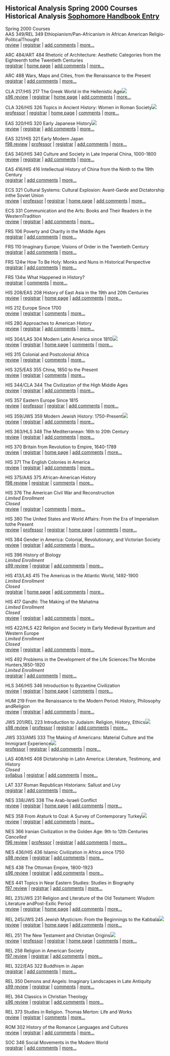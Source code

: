Historical Analysis Spring 2000 Courses  Historical Analysis  [Sophomore
Handbook Entry](http://www.princeton.edu/pr/pub/soph//.htm)  
---  
Spring 2000 Courses  
AAS 349/REL 349 Ethiopianism/Pan-Africanism in African American Religio-
PoliticalThought  
[review](../aas/349/scg.s00.shtml) | [registrar](../aas/349/reg.s00.shtml) |
[add comments](../aas/349/comments.shtml) |
[more...](/~scg/search/searchcourse.pl?q=AAS+349)

ARC 484/ART 484 Rhetoric of Architecture: Aesthetic Categories from the
Eighteenth tothe Twentieth Centuries  
[registrar](../arc/484/reg.s00.shtml) | [home
page](http://soa.princeton.edu/arc484/index.html) | [add
comments](../arc/484/comments.shtml) |
[more...](/~scg/search/searchcourse.pl?q=ARC+484)

ARC 488 Wars, Maps and Cities, from the Renaissance to the Present  
[registrar](../arc/488/reg.s00.shtml) | [add
comments](../arc/488/comments.shtml) |
[more...](/~scg/search/searchcourse.pl?q=ARC+488)

CLA 217/HIS 217 The Greek World in the Hellenistic Age![](../../pics/cool.gif)  
[s96 review](../cla/217/scg.s96.shtml) | [registrar](../cla/217/reg.s00.shtml)
| [home page](http://www.princeton.edu/~jober/pucourse/cla217) | [add
comments](../cla/217/comments.shtml) |
[more...](/~scg/search/searchcourse.pl?q=CLA+217)

CLA 326/HIS 326 Topics in Ancient History: Women in Roman
Society![](../../pics/cool.gif)  
[professor](../cla/326/prof.s00.shtml) | [registrar](../cla/326/reg.s00.shtml)
| [home page](http://www.princeton.edu/~classic2/CLA326.htm) |
[comments](../cla/326/comments.shtml) |
[more...](/~scg/search/searchcourse.pl?q=CLA+326)

EAS 320/HIS 320 Early Japanese History![](../../pics/cool.gif)  
[review](../eas/320/scg.s00.shtml) | [registrar](../eas/320/reg.s00.shtml) |
[add comments](../eas/320/comments.shtml) |
[more...](/~scg/search/searchcourse.pl?q=EAS+320)

EAS 321/HIS 321 Early Modern Japan  
[f98 review](../eas/321/scg.f98.shtml) |
[professor](../eas/321/prof.s00.shtml) | [registrar](../eas/321/reg.s00.shtml)
| [add comments](../eas/321/comments.shtml) |
[more...](/~scg/search/searchcourse.pl?q=EAS+321)

EAS 340/HIS 340 Culture and Society in Late Imperial China, 1000-1800  
[review](../eas/340/scg.s00.shtml) | [registrar](../eas/340/reg.s00.shtml) |
[add comments](../eas/340/comments.shtml) |
[more...](/~scg/search/searchcourse.pl?q=EAS+340)

EAS 416/HIS 416 Intellectual History of China from the Ninth to the 19th
Century  
[registrar](../eas/416/reg.s00.shtml) | [add
comments](../eas/416/comments.shtml) |
[more...](/~scg/search/searchcourse.pl?q=EAS+416)

ECS 321 Cultural Systems: Cultural Explosion: Avant-Garde and Dictatorship
inthe Soviet Union  
[review](../ecs/321/scg.s00.shtml) | [professor](../ecs/321/prof.s00.shtml) |
[registrar](../ecs/321/reg.s00.shtml) | [home
page](http://www.princeton.edu/~writing/pucourse/wri353-ecs321) | [add
comments](../ecs/321/comments.shtml) |
[more...](/~scg/search/searchcourse.pl?q=ECS+321)

ECS 331 Communication and the Arts: Books and Their Readers in the
WesternTradition  
[review](../ecs/331/scg.s00.shtml) | [registrar](../ecs/331/reg.s00.shtml) |
[add comments](../ecs/331/comments.shtml) |
[more...](/~scg/search/searchcourse.pl?q=ECS+331)

FRS 106 Poverty and Charity in the Middle Ages  
[registrar](../frs/106/reg.s00.shtml) | [add
comments](../frs/106/comments.shtml) |
[more...](/~scg/search/searchcourse.pl?q=FRS+106)

FRS 110 Imaginary Europe: Visions of Order in the Twentieth Century  
[registrar](../frs/110/reg.s00.shtml) | [add
comments](../frs/110/comments.shtml) |
[more...](/~scg/search/searchcourse.pl?q=FRS+110)

FRS 124w How To Be Holy: Monks and Nuns in Historical Perspective  
[registrar](../frs/124w/reg.s00.shtml) | [add
comments](../frs/124w/comments.shtml) |
[more...](/~scg/search/searchcourse.pl?q=FRS+124w)

FRS 134w What Happened in History?  
[registrar](../frs/134w/reg.s00.shtml) |
[comments](../frs/134w/comments.shtml) |
[more...](/~scg/search/searchcourse.pl?q=FRS+134w)

HIS 208/EAS 208 History of East Asia in the 19th and 20th Centuries  
[review](../his/208/scg.s00.shtml) | [registrar](../his/208/reg.s00.shtml) |
[home page](http://www.princeton.edu/~his208/pucourse/his208) | [add
comments](../his/208/comments.shtml) |
[more...](/~scg/search/searchcourse.pl?q=HIS+208)

HIS 212 Europe Since 1700  
[review](../his/212/scg.s00.shtml) | [registrar](../his/212/reg.s00.shtml) |
[comments](../his/212/comments.shtml) |
[more...](/~scg/search/searchcourse.pl?q=HIS+212)

HIS 280 Approaches to American History  
[review](../his/280/scg.s00.shtml) | [registrar](../his/280/reg.s00.shtml) |
[add comments](../his/280/comments.shtml) |
[more...](/~scg/search/searchcourse.pl?q=HIS+280)

HIS 304/LAS 304 Modern Latin America since 1810![](../../pics/cool.gif)  
[review](../his/304/scg.s00.shtml) | [registrar](../his/304/reg.s00.shtml) |
[home page](http://courseinfo.princeton.edu/courses/HIS304-LAS304_S2000/) |
[comments](../his/304/comments.shtml) |
[more...](/~scg/search/searchcourse.pl?q=HIS+304)

HIS 315 Colonial and Postcolonial Africa  
[review](../his/315/scg.s00.shtml) | [registrar](../his/315/reg.s00.shtml) |
[comments](../his/315/comments.shtml) |
[more...](/~scg/search/searchcourse.pl?q=HIS+315)

HIS 325/EAS 355 China, 1850 to the Present  
[review](../his/325/scg.s00.shtml) | [registrar](../his/325/reg.s00.shtml) |
[comments](../his/325/comments.shtml) |
[more...](/~scg/search/searchcourse.pl?q=HIS+325)

HIS 344/CLA 344 The Civilization of the High Middle Ages  
[review](../his/344/scg.s00.shtml) | [registrar](../his/344/reg.s00.shtml) |
[add comments](../his/344/comments.shtml) |
[more...](/~scg/search/searchcourse.pl?q=HIS+344)

HIS 357 Eastern Europe Since 1815  
[review](../his/357/scg.s00.shtml) | [professor](../his/357/prof.s00.shtml) |
[registrar](../his/357/reg.s00.shtml) | [add
comments](../his/357/comments.shtml) |
[more...](/~scg/search/searchcourse.pl?q=HIS+357)

HIS 359/JWS 359 Modern Jewish History: 1750-Present![](../../pics/cool.gif)  
[review](../his/359/scg.s00.shtml) | [registrar](../his/359/reg.s00.shtml) |
[add comments](../his/359/comments.shtml) |
[more...](/~scg/search/searchcourse.pl?q=HIS+359)

HIS 363/HLS 348 The Mediterranean: 16th to 20th Century  
[review](../his/363/scg.s00.shtml) | [registrar](../his/363/reg.s00.shtml) |
[add comments](../his/363/comments.shtml) |
[more...](/~scg/search/searchcourse.pl?q=HIS+363)

HIS 370 Britain from Revolution to Empire, 1640-1789  
[review](../his/370/scg.s00.shtml) | [registrar](../his/370/reg.s00.shtml) |
[home page](http://courseinfo.princeton.edu/courses/HIS370_S2000) | [add
comments](../his/370/comments.shtml) |
[more...](/~scg/search/searchcourse.pl?q=HIS+370)

HIS 371 The English Colonies in America  
[review](../his/371/scg.s00.shtml) | [registrar](../his/371/reg.s00.shtml) |
[add comments](../his/371/comments.shtml) |
[more...](/~scg/search/searchcourse.pl?q=HIS+371)

HIS 375/AAS 375 African-American History  
[f98 review](../his/375/scg.f98.shtml) | [registrar](../his/375/reg.s00.shtml)
| [comments](../his/375/comments.shtml) |
[more...](/~scg/search/searchcourse.pl?q=HIS+375)

HIS 376 The American Civil War and Reconstruction  
 _Limited Enrollment_  
 _Closed_  
[review](../his/376/scg.s00.shtml) | [registrar](../his/376/reg.s00.shtml) |
[comments](../his/376/comments.shtml) |
[more...](/~scg/search/searchcourse.pl?q=HIS+376)

HIS 380 The United States and World Affairs: From the Era of Imperialism tothe
Present  
[review](../his/380/scg.s00.shtml) | [professor](../his/380/prof.s00.shtml) |
[registrar](../his/380/reg.s00.shtml) | [home
page](http://courseinfo.princeton.edu/courses/HIS380_S2000) |
[comments](../his/380/comments.shtml) |
[more...](/~scg/search/searchcourse.pl?q=HIS+380)

HIS 384 Gender in America: Colonial, Revolutionary, and Victorian Society  
[review](../his/384/scg.s00.shtml) | [registrar](../his/384/reg.s00.shtml) |
[add comments](../his/384/comments.shtml) |
[more...](/~scg/search/searchcourse.pl?q=HIS+384)

HIS 396 History of Biology  
 _Limited Enrollment_  
[s99 review](../his/396/scg.s99.shtml) | [registrar](../his/396/reg.s00.shtml)
| [add comments](../his/396/comments.shtml) |
[more...](/~scg/search/searchcourse.pl?q=HIS+396)

HIS 413/LAS 415 The Americas in the Atlantic World, 1492-1900  
 _Limited Enrollment_  
 _Closed_  
[registrar](../his/413/reg.s00.shtml) | [home
page](http://courseinfo.princeton.edu/courses/HIS413-LAS415_S2000) | [add
comments](../his/413/comments.shtml) |
[more...](/~scg/search/searchcourse.pl?q=HIS+413)

HIS 417 Gandhi: The Making of the Mahatma  
 _Limited Enrollment_  
 _Closed_  
[review](../his/417/scg.s00.shtml) | [registrar](../his/417/reg.s00.shtml) |
[add comments](../his/417/comments.shtml) |
[more...](/~scg/search/searchcourse.pl?q=HIS+417)

HIS 422/HLS 422 Religion and Society in Early Medieval Byzantium and Western
Europe  
 _Limited Enrollment_  
 _Closed_  
[review](../his/422/scg.s00.shtml) | [registrar](../his/422/reg.s00.shtml) |
[add comments](../his/422/comments.shtml) |
[more...](/~scg/search/searchcourse.pl?q=HIS+422)

HIS 492 Problems in the Development of the Life Sciences:The Microbe
Hunters,1850-1920  
 _Limited Enrollment_  
[registrar](../his/492/reg.s00.shtml) | [add
comments](../his/492/comments.shtml) |
[more...](/~scg/search/searchcourse.pl?q=HIS+492)

HLS 346/HIS 346 Introduction to Byzantine Civilization  
[review](../hls/346/scg.s00.shtml) | [registrar](../hls/346/reg.s00.shtml) |
[home page](http://courseinfo.princeton.edu/courses/HLS346-HIS346_S2000) |
[comments](../hls/346/comments.shtml) |
[more...](/~scg/search/searchcourse.pl?q=HLS+346)

HUM 219 From the Renaissance to the Modern Period: History, Philosophy
andReligion  
[review](../hum/219/scg.s00.shtml) | [registrar](../hum/219/reg.s00.shtml) |
[add comments](../hum/219/comments.shtml) |
[more...](/~scg/search/searchcourse.pl?q=HUM+219)

JWS 201/REL 223 Introduction to Judaism: Religion, History,
Ethics![](../../pics/cool.gif)  
[s98 review](../jws/201/scg.s98.shtml) |
[professor](../jws/201/prof.s00.shtml) | [registrar](../jws/201/reg.s00.shtml)
| [add comments](../jws/201/comments.shtml) |
[more...](/~scg/search/searchcourse.pl?q=JWS+201)

JWS 333/AMS 333 The Making of Americans: Material Culture and the Immigrant
Experience![](../../pics/cool.gif)  
[professor](../jws/333/prof.s00.shtml) | [registrar](../jws/333/reg.s00.shtml)
| [add comments](../jws/333/comments.shtml) |
[more...](/~scg/search/searchcourse.pl?q=JWS+333)

LAS 408/HIS 408 Dictatorship in Latin America: Literature, Testimony, and
History  
 _Closed_  
[syllabus](../las/408/syl.s00.shtml) | [registrar](../las/408/reg.s00.shtml) |
[add comments](../las/408/comments.shtml) |
[more...](/~scg/search/searchcourse.pl?q=LAS+408)

LAT 337 Roman Republican Historians: Sallust and Livy  
[registrar](../lat/337/reg.s00.shtml) | [add
comments](../lat/337/comments.shtml) |
[more...](/~scg/search/searchcourse.pl?q=LAT+337)

NES 338/JWS 338 The Arab-Israeli Conflict  
[review](../nes/338/scg.s00.shtml) | [registrar](../nes/338/reg.s00.shtml) |
[home page](http://courseinfo.Princeton.EDU/courses/NES338-JWS338_S2000/) |
[add comments](../nes/338/comments.shtml) |
[more...](/~scg/search/searchcourse.pl?q=NES+338)

NES 358 From Ataturk to Ozal: A Survey of Contemporary
Turkey![](../../pics/cool.gif)  
[review](../nes/358/scg.s00.shtml) | [registrar](../nes/358/reg.s00.shtml) |
[add comments](../nes/358/comments.shtml) |
[more...](/~scg/search/searchcourse.pl?q=NES+358)

NES 366 Iranian Civilization in the Golden Age: 9th to 12th Centuries  
 _Cancelled_  
[f96 review](../nes/366/scg.f96.shtml) |
[professor](../nes/366/prof.s00.shtml) | [registrar](../nes/366/reg.s00.shtml)
| [add comments](../nes/366/comments.shtml) |
[more...](/~scg/search/searchcourse.pl?q=NES+366)

NES 436/HIS 436 Islamic Civilization in Africa since 1750  
[s98 review](../nes/436/scg.s98.shtml) | [registrar](../nes/436/reg.s00.shtml)
| [add comments](../nes/436/comments.shtml) |
[more...](/~scg/search/searchcourse.pl?q=NES+436)

NES 438 The Ottoman Empire, 1800-1923  
[s96 review](../nes/438/scg.s96.shtml) | [registrar](../nes/438/reg.s00.shtml)
| [add comments](../nes/438/comments.shtml) |
[more...](/~scg/search/searchcourse.pl?q=NES+438)

NES 441 Topics in Near Eastern Studies: Studies in Biography  
[f97 review](../nes/441/scg.f97.shtml) | [registrar](../nes/441/reg.s00.shtml)
| [add comments](../nes/441/comments.shtml) |
[more...](/~scg/search/searchcourse.pl?q=NES+441)

REL 231/JWS 231 Religion and Literature of the Old Testament: Wisdom
Literature andPost-Exilic Period  
[review](../rel/231/scg.s00.shtml) | [registrar](../rel/231/reg.s00.shtml) |
[home page](http://courseinfo.princeton.edu/courses/REL231-JWS231_S2000) |
[add comments](../rel/231/comments.shtml) |
[more...](/~scg/search/searchcourse.pl?q=REL+231)

REL 245/JWS 245 Jewish Mysticism: From the Beginnings to the
Kabbala![](../../pics/cool.gif)  
[review](../rel/245/scg.s00.shtml) | [registrar](../rel/245/reg.s00.shtml) |
[home page](http://courseinfo.Princeton.EDU/courses/REL245-JWS245_S2000/) |
[add comments](../rel/245/comments.shtml) |
[more...](/~scg/search/searchcourse.pl?q=REL+245)

REL 251 The New Testament and Christian Origins![](../../pics/cool.gif)  
[review](../rel/251/scg.s00.shtml) | [professor](../rel/251/prof.s00.shtml) |
[registrar](../rel/251/reg.s00.shtml) | [home
page](http://courseinfo.Princeton.EDU/courses/REL251_S2000/) |
[comments](../rel/251/comments.shtml) |
[more...](/~scg/search/searchcourse.pl?q=REL+251)

REL 258 Religion in American Society  
[f97 review](../rel/258/scg.f97.shtml) | [registrar](../rel/258/reg.s00.shtml)
| [add comments](../rel/258/comments.shtml) |
[more...](/~scg/search/searchcourse.pl?q=REL+258)

REL 322/EAS 322 Buddhism in Japan  
[registrar](../rel/322/reg.s00.shtml) | [add
comments](../rel/322/comments.shtml) |
[more...](/~scg/search/searchcourse.pl?q=REL+322)

REL 350 Demons and Angels: Imaginary Landscapes in Late Antiquity  
[s99 review](../rel/350/scg.s99.shtml) | [registrar](../rel/350/reg.s00.shtml)
| [comments](../rel/350/comments.shtml) |
[more...](/~scg/search/searchcourse.pl?q=REL+350)

REL 364 Classics in Christian Theology  
[s96 review](../rel/364/scg.s96.shtml) | [registrar](../rel/364/reg.s00.shtml)
| [add comments](../rel/364/comments.shtml) |
[more...](/~scg/search/searchcourse.pl?q=REL+364)

REL 373 Studies in Religion. Thomas Merton: Life and Works  
[review](../rel/373/scg.s00.shtml) | [registrar](../rel/373/reg.s00.shtml) |
[comments](../rel/373/comments.shtml) |
[more...](/~scg/search/searchcourse.pl?q=REL+373)

ROM 302 History of the Romance Languages and Cultures  
[review](../rom/302/scg.s00.shtml) | [registrar](../rom/302/reg.s00.shtml) |
[add comments](../rom/302/comments.shtml) |
[more...](/~scg/search/searchcourse.pl?q=ROM+302)

SOC 346 Social Movements in the Modern World  
[registrar](../soc/346/reg.s00.shtml) | [add
comments](../soc/346/comments.shtml) |
[more...](/~scg/search/searchcourse.pl?q=SOC+346)

